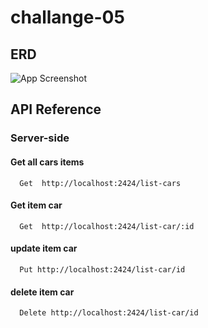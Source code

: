 # challange-05
 
## ERD

![App Screenshot](https://via.placeholder.com/468x300?text=App+Screenshot+Here)

## API Reference

### Server-side
#### Get all cars items
```http
  Get  http://localhost:2424/list-cars
```
#### Get item car
```http
  Get  http://localhost:2424/list-car/:id
```

#### update item car
```http
  Put http://localhost:2424/list-car/id
```


#### delete item car
```http
  Delete http://localhost:2424/list-car/id
```




